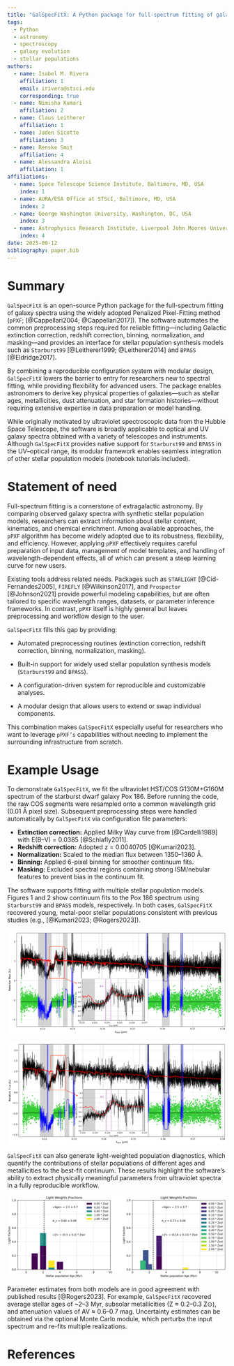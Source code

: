 ```yaml
---
title: "GalSpecFitX: A Python package for full-spectrum fitting of galaxy spectra"
tags:
  - Python
  - astronomy
  - spectroscopy
  - galaxy evolution
  - stellar populations
authors:
  - name: Isabel M. Rivera
    affiliation: 1
    email: irivera@stsci.edu
    corresponding: true
  - name: Nimisha Kumari
    affiliation: 2
  - name: Claus Leitherer
    affiliation: 1
  - name: Jaden Sicotte
    affiliation: 3
  - name: Renske Smit
    affiliation: 4
  - name: Alessandra Aloisi
    affiliation: 1
affiliations:
  - name: Space Telescope Science Institute, Baltimore, MD, USA
    index: 1
  - name: AURA/ESA Office at STScI, Baltimore, MD, USA
    index: 2
  - name: George Washington University, Washington, DC, USA
    index: 3
  - name: Astrophysics Research Institute, Liverpool John Moores University, UK
    index: 4
date: 2025-09-12
bibliography: paper.bib
---
```


# Summary
`GalSpecFitX` is an open-source Python package for the full-spectrum fitting of galaxy spectra using the widely adopted Penalized Pixel-Fitting method (`pPXF`; [@Cappellari2004; @Cappellari2017]). The software automates the common preprocessing steps required for reliable fitting—including Galactic extinction correction, redshift correction, binning, normalization, and masking—and provides an interface for stellar population synthesis models such as `Starburst99` [@Leitherer1999; @Leitherer2014] and `BPASS` [@Eldridge2017].

By combining a reproducible configuration system with modular design, `GalSpecFitX` lowers the barrier to entry for researchers new to spectral fitting, while providing flexibility for advanced users. The package enables astronomers to derive key physical properties of galaxies—such as stellar ages, metallicities, dust attenuation, and star formation histories—without requiring extensive expertise in data preparation or model handling.

While originally motivated by ultraviolet spectroscopic data from the Hubble Space Telescope, the software is broadly applicable to optical and UV galaxy spectra obtained with a variety of telescopes and instruments. Although `GalSpecFitX` provides native support for `Starburst99` and `BPASS` in the UV–optical range, its modular framework enables seamless integration of other stellar population models (notebook tutorials included).

# Statement of need
Full-spectrum fitting is a cornerstone of extragalactic astronomy. By comparing observed galaxy spectra with synthetic stellar population models, researchers can extract information about stellar content, kinematics, and chemical enrichment. Among available approaches, the `pPXF` algorithm has become widely adopted due to its robustness, flexibility, and efficiency. However, applying `pPXF` effectively requires careful preparation of input data, management of model templates, and handling of wavelength-dependent effects, all of which can present a steep learning curve for new users.

Existing tools address related needs. Packages such as `STARLIGHT` [@Cid-Fernandes2005], `FIREFLY` [@Wilkinson2017], and `Prospector` [@Johnson2021] provide powerful modeling capabilities, but are often tailored to specific wavelength ranges, datasets, or parameter inference frameworks. In contrast, `pPXF` itself is highly general but leaves preprocessing and workflow design to the user.

`GalSpecFitX` fills this gap by providing:

- Automated preprocessing routines (extinction correction, redshift correction, binning, normalization, masking).

- Built-in support for widely used stellar population synthesis models (`Starburst99` and `BPASS`).

- A configuration-driven system for reproducible and customizable analyses.

- A modular design that allows users to extend or swap individual components.

This combination makes `GalSpecFitX` especially useful for researchers who want to leverage `pPXF’s` capabilities without needing to implement the surrounding infrastructure from scratch.

# Example Usage
To demonstrate `GalSpecFitX`, we fit the ultraviolet HST/COS G130M+G160M spectrum of the starburst dwarf galaxy Pox 186. Before running the code, the raw COS segments were resampled onto a common wavelength grid (0.01 Å pixel size). Subsequent preprocessing steps were handled automatically by `GalSpecFitX` via configuration file parameters:

- **Extinction correction:** Applied Milky Way curve from [@Cardelli1989] with E(B–V) = 0.0385 [@Schlafly2011].  
- **Redshift correction:** Adopted z = 0.0040705 [@Kumari2023].  
- **Normalization:** Scaled to the median flux between 1350–1360 Å.  
- **Binning:** Applied 6-pixel binning for smoother continuum fits.  
- **Masking:** Excluded spectral regions containing strong ISM/nebular features to prevent bias in the continuum fit.  

The software supports fitting with multiple stellar population models. Figures 1 and 2 show continuum fits to the Pox 186 spectrum using `Starburst99` and `BPASS` models, respectively. In both cases, `GalSpecFitX` recovered young, metal-poor stellar populations consistent with previous studies (e.g., [@Kumari2023; @Rogers2023]).

![`GalSpecFitX` fit to the COS spectrum of Pox 186 using `Starburst99` models. The black line shows the dereddened, de-redshifted spectrum; the red line shows the best-fit model. Masked regions are greyed out. Residuals are shown below. The inset zooms into the P Cygni N V λ1240 line.](figures/pox186_starburst99.png)

![Same as above, but using `BPASS` models.](figures/pox186_bpass.png)

`GalSpecFitX` can also generate light-weighted population diagnostics, which quantify the contributions of stellar populations of different ages and metallicities to the best-fit continuum. These results highlight the software’s ability to extract physically meaningful parameters from ultraviolet spectra in a fully reproducible workflow.

![Light-weighted stellar population contributions inferred from `Starburst99` (left) and `BPASS` (right) fits to Pox 186. The x-axis shows stellar age, while colors represent metallicity. The vertical dashed line marks the average stellar age.](figures/pox186_lightweights_combined.png)

Parameter estimates from both models are in good agreement with published results [@Rogers2023]. For example, `GalSpecFitX` recovered average stellar ages of ~2–3 Myr, subsolar metallicities (Z ≈ 0.2–0.3 Z⊙), and attenuation values of AV ≈ 0.6–0.7 mag. Uncertainty estimates can be obtained via the optional Monte Carlo module, which perturbs the input spectrum and re-fits multiple realizations.

# References
